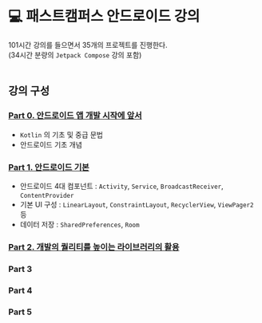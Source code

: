 # 💻 패스트캠퍼스 안드로이드 강의
101시간 강의를 들으면서 35개의 프로젝트를 진행한다.  
(34시간 분량의 `Jetpack Compose` 강의 포함)  
<br>

## 강의 구성
### [Part 0. 안드로이드 앱 개발 시작에 앞서](https://github.com/sjunh812/fastcampus-android-bootcamp/tree/master/part0)
- `Kotlin` 의 기초 및 중급 문법
- 안드로이드 기초 개념
### [Part 1. 안드로이드 기본](https://github.com/sjunh812/fastcampus-android-bootcamp/tree/master/part1) 
- 안드로이드 4대 컴포넌트 : `Activity`, `Service`, `BroadcastReceiver`, `ContentProvider`
- 기본 UI 구성 : `LinearLayout`, `ConstraintLayout`, `RecyclerView`, `ViewPager2` 등
- 데이터 저장 : `SharedPreferences`, `Room`
### [Part 2. 개발의 퀄리티를 높이는 라이브러리의 활용](https://github.com/sjunh812/fastcampus-android-bootcamp/tree/master/part2)
### Part 3
### Part 4
### Part 5
